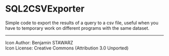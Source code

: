 # SQL2CSVExporter

Simple code to export the results of a query to a csv file, useful when you have to temporary work on different programs with the same dataset.




--------------------------------------------------------------
 Icon Author: Benjamin STAWARZ  
 Icon License: Creative Commons (Attribution 3.0 Unported)
